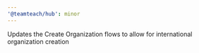 ```yaml
---
'@teamteach/hub': minor
---
```


Updates the Create Organization flows to allow for international organization creation
